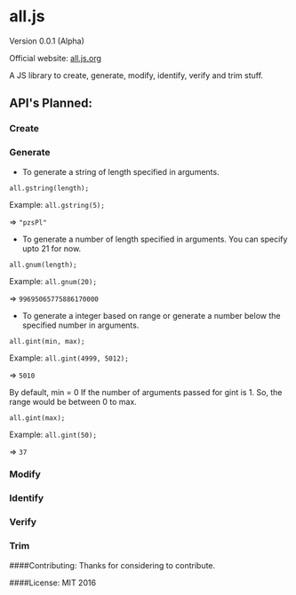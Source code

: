 all.js
=====
Version 0.0.1 (Alpha)

Official website: [all.js.org](http://all.js.org)

A JS library to create, generate, modify, identify, verify and trim stuff.

## API's Planned:

### Create 

### Generate

* To generate a string of length specified in arguments.
 

`all.gstring(length);`

Example: `all.gstring(5);`

=> `"pzsPl"`



* To generate a number of length specified in arguments. You can specify upto 21 for now.


`all.gnum(length);`

Example: `all.gnum(20);`

=> `99695065775886170000`


* To generate a integer based on range or generate a number below the specified number in arguments.
 

`all.gint(min, max);`

Example: `all.gint(4999, 5012);`

=> `5010`


By default, min = 0 If the number of arguments passed for gint is 1. So, the range would be between 0 to max.

`all.gint(max);`

Example: `all.gint(50);`

=> `37`

### Modify

### Identify

### Verify

### Trim

####Contributing:
Thanks for considering to contribute.

####License:
MIT 2016

